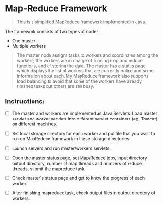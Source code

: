 # Map-Reduce Framework

>This is a simplified MapReduce framework implemented in Java. 

The framework consists of two types of nodes:
  - One master
  - Multiple workers
  
> The master node assigns tasks to workers and coordinates among the workers; the workers are in charge of running map and reduce functions, and of storing the data. The master has a status page which displays the list of workers that are currently online and some information about each. My MapReduce framework also supports load balancing to avoid that some of the workers have already finished tasks but others are still busy.

## Instructions:
- [ ] The master and workers are implemented as Java Servlets. Load master servlet and worker servlets into different servlet containers (eg. Tomcat) on different machines.
- [ ] Set local storage directory for each worker and put file that you want to run on MapReduce framework in these storage directories.
- [ ] Launch servers and run master/workers servlets.
- [ ] Open the master status page, set Map/Reduce jobs, input directory, output directory, number of map threads and numbers of reduce threads, submit the mapreduce task.
- [ ] Check master's status page and get to know the progress of each worker.
- [ ] After finishing mapreduce task, check output files in output directory of workers.

